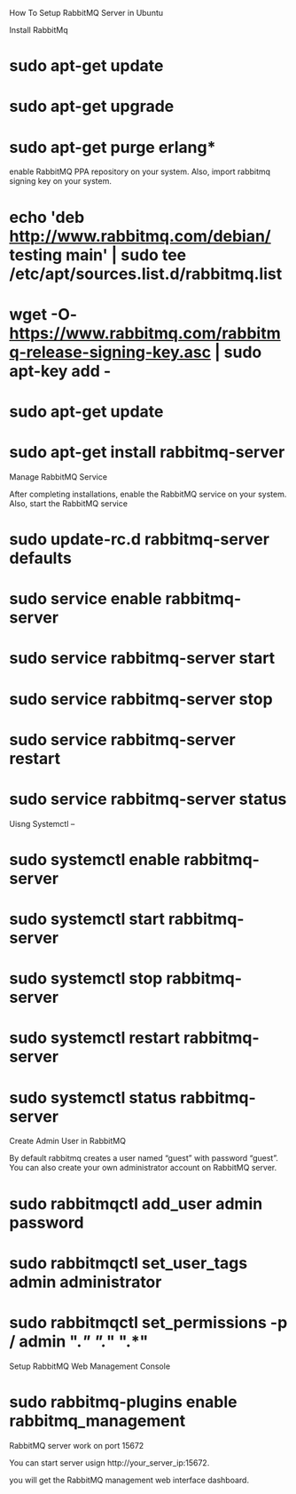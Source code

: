 How To Setup RabbitMQ Server in Ubuntu


Install RabbitMq

# sudo apt-get update
# sudo apt-get upgrade
# sudo apt-get purge erlang*



enable RabbitMQ PPA repository on your system. Also, import rabbitmq signing key on your system.


# echo 'deb http://www.rabbitmq.com/debian/ testing main' | sudo tee /etc/apt/sources.list.d/rabbitmq.list



# wget -O- https://www.rabbitmq.com/rabbitmq-release-signing-key.asc | sudo apt-key add -



# sudo apt-get update



# sudo apt-get install rabbitmq-server



Manage RabbitMQ Service

After completing installations, enable the RabbitMQ service on your system. Also, start the RabbitMQ service


# sudo update-rc.d rabbitmq-server defaults



# sudo service enable rabbitmq-server



# sudo service rabbitmq-server start



# sudo service rabbitmq-server stop



# sudo service rabbitmq-server restart



# sudo service rabbitmq-server status




Uisng Systemctl –


# sudo systemctl enable rabbitmq-server
# sudo systemctl start rabbitmq-server
# sudo systemctl stop rabbitmq-server
# sudo systemctl restart rabbitmq-server
# sudo systemctl status rabbitmq-server



Create Admin User in RabbitMQ

By default rabbitmq creates a user named “guest” with password “guest”. You can also create your own administrator account on RabbitMQ server.


# sudo rabbitmqctl add_user admin password



# sudo rabbitmqctl set_user_tags admin administrator



# sudo rabbitmqctl set_permissions -p / admin ".*" ".*" ".*"



Setup RabbitMQ Web Management Console

# sudo rabbitmq-plugins enable rabbitmq_management




RabbitMQ server work on port 15672


You can start server usign http://your_server_ip:15672.




you will get the RabbitMQ management web interface dashboard.

